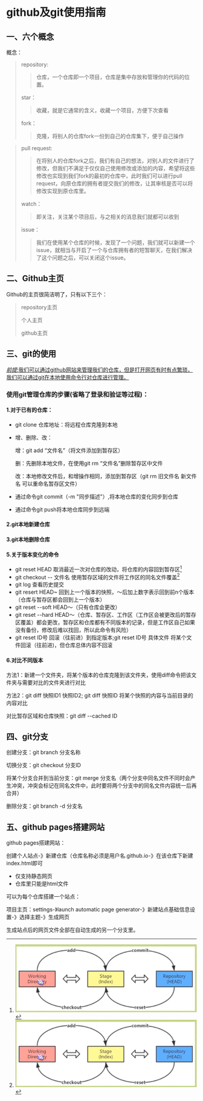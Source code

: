 # github及git使用指南

## 一、六个概念

概念：

> repository:
>
> > 仓库，一个仓库即一个项目，仓库是集中存放和管理你的代码的位置。
>
> star：
>
> > 收藏，就是它通常的含义，收藏一个项目，方便下次查看
>
> fork：
>
> > 克隆，将别人的仓库fork一份到自己的仓库集下，便于自己操作

> pull request:
>
> > 在将别人的仓库fork之后，我们有自己的想法，对别人的文件进行了修改，但我们不满足于仅仅自己使用修改或添加的内容，希望将这些修改也实现到我们fork的最初的仓库中，此时我们可以进行pull request，向原仓库的拥有者提交我们的修改，让其审核是否可以将修改实现到原仓库里。
>
> watch：
>
> > 即关注，关注某个项目后，与之相关的消息我们就都可以收到
>
> issue：
>
> > 我们在使用某个仓库的时候，发现了一个问题，我们就可以新建一个issue，就相当与开启了一个与仓库拥有者的短暂聊天，在我们解决了这个问题之后，可以关闭这个issue。

## 二、Github主页

Github的主页很简洁明了，只有以下三个：

> repository主页
>
> 个人主页
>
> github主页

## 三、git的使用

<u><em>前提</em>:我们可以通过github网站来管理我们的仓库，但是打开网页有时有点繁琐，我们可以通过git在本地使用命令行对仓库进行管理。</u>

### 使用git管理仓库的步骤(省略了登录和验证等过程)：

#### 1.对于已有的仓库：

* git clone 仓库地址：将远程仓库克隆到本地

* 增、删除、改：

  增：git add “文件名”（将文件添加到暂存区）

   删：先删除本地文件，在使用git rm “文件名”删除暂存区中文件

  改：本地修改文件后，和增操作相同，添加到暂存区（git rm 旧文件名 新文件名   可以重命名暂存区文件）

* 通过命令git commit（-m "同步描述"）,将本地仓库的变化同步到仓库

* 通过命令git push将本地仓库同步到远端

#### 2.git本地新建仓库

#### 3.git本地删除仓库

#### 5.关于版本变化的命令

* git reset HEAD    取消最近一次对仓库的改动，将仓库的内容回到暂存区[^1]
* git checkout   -- 文件名    使用暂存区域的文件将工作区的同名文件覆盖[^1]
* git log    查看历史提交
* git resert HEAD~   回到上一个版本的快照，～后加上数字表示回到前n个版本（仓库与暂存区都会回到上一个版本）
* git reset --soft HEAD～（只有仓库会更改）
* git reset --hard HEAD～（仓库、暂存区、工作区（工作区会被更改后的暂存区覆盖）都会更改，暂存区和仓库都有不同版本的记录，但是工作区自己如果没有备份，修改后难以找回，所以此命令有风险）
* git reset ID号   回滚（往前进）到指定版本;git reset ID号 具体文件      将某个文件回滚（往前进)，但仓库总体内容不回滚

#### 6.对比不同版本

方法1：新建一个文件夹，将某个版本的仓库克隆到该文件夹，使用diff命令把该文件夹与需要对比的文件夹进行对比

方法2：git diff 快照ID1 快照ID2;  git diff 快照ID   将某个快照的内容与当前目录的内容对比

对比暂存区域和仓库快照：git diff --cached ID





[^1]:<img src="./image/1.png">

## 四、git分支

创建分支：git  branch 分支名称

 切换分支：git checkout 分支ID   

将某个分支合并到当前分支：git merge 分支名（两个分支中同名文件不同时会产生冲突，冲突会标记在同名文件中，此时要将两个分支中的同名文件内容统一后再合并）

删除分支：git branch -d 分支名

## 五、github pages搭建网站

github pages搭建网站：

创建个人站点-》新建仓库（仓库名称必须是用户名.github.io-》在该仓库下新建index.html即可

* 仅支持静态网页
* 仓库里只能是html文件

可以为每个仓库搭建一个站点：

项目主页：settings-》launch automatic page generator-》新建站点基础信息设置-》选择主题-》生成网页

生成站点后的网页文件全部在自动生成的另一个分支里。